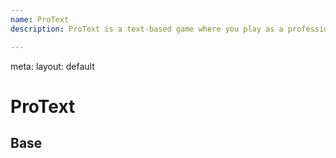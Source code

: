 ```yaml
---
name: ProText
description: ProText is a text-based game where you play as a professional text editor.

---
```


<route lang="yaml">
meta:
  layout: default
</route>

<script setup>
    import { NGrid, NGridItem } from 'naive-ui'
</script>

# ProText

## Base

<NGrid cols="2" x-gap="16">
    <NGridItem>
        <Demo title="基本用法" :raw="BaseRaw">
            <Base />
        </Demo>
        <Demo title="超出部分省略" :raw="EllipsisRaw">
            <Ellipsis />
        </Demo>
    </NGridItem>
    <NGridItem>
        <Demo title="可复制" :raw="CopyDemoRaw">
            <CopyDemo />
        </Demo>
    </NGridItem>
</NGrid>
